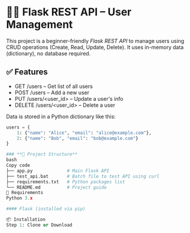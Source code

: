 # 🧑‍💻 Flask REST API – User Management

This project is a beginner-friendly *Flask REST API* to manage users using CRUD operations (Create, Read, Update, Delete). It uses in-memory data (dictionary), no database required.

## ✅ Features

- GET /users – Get list of all users
- POST /users – Add a new user
- PUT /users/<user_id> – Update a user's info
- DELETE /users/<user_id> – Delete a user

Data is stored in a Python dictionary like this:

```python
users = {
    1: {"name": "Alice", "email": "alice@example.com"},
    2: {"name": "Bob", "email": "bob@example.com"}
}

### **📁 Project Structure**
bash
Copy code
├── app.py             # Main Flask API
├── test_api.bat       # Batch file to test API using curl
├── requirements.txt   # Python packages list
└── README.md          # Project guide
🔧 Requirements
Python 3.x

#### Flask (installed via pip)

📦 Installation
Step 1: Clone or Download
